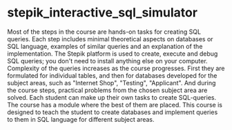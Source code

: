 # stepik_interactive_sql_simulator
Most of the steps in the course are hands-on tasks for creating SQL queries. Each step includes minimal theoretical aspects on databases or SQL language, examples of similar queries and an explanation of the implementation.  The Stepik platform is used to create, execute and debug SQL queries; you don't need to install anything else on your computer.  Complexity of the queries increases as the course progresses. First they are formulated for individual tables, and then for databases developed for the subject areas, such as "Internet Shop", "Testing", "Applicant". And during the course steps, practical problems from the chosen subject area are solved.  Each student can make up their own tasks to create SQL-queries. The course has a module where the best of them are placed.  This course is designed to teach the student to create databases and implement queries to them in SQL language for different subject areas. 
